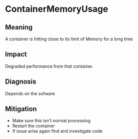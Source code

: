 # ContainerMemoryUsage

## Meaning

A container is hitting close to its limit of Memory for a long time

## Impact

Degraded performance from that container.

## Diagnosis

Depends on the sofware

## Mitigation

- Make sure this isn't normal processing
- Restart the container
- If issue arise again find and investigate code
